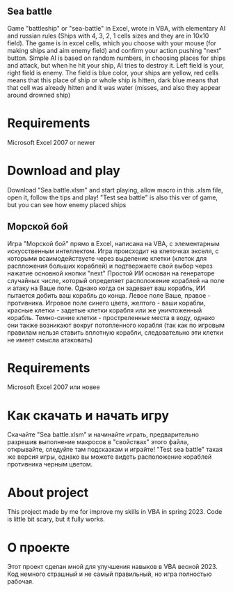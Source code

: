 ## Sea battle
Game "battleship" or "sea-battle" in Excel, wrote in VBA, with elementary AI and russian rules (Ships with 4, 3, 2, 1 cells sizes and they are in 10x10 field).
The game is in excel cells, which you choose with your mouse (for making ships and aim enemy field) and confirm your action pushing "next" button.
Simple AI is based on random numbers, in choosing places for ships and attack, but when he hit your ship, AI tries to destroy it.
Left field is your, right field is enemy.
The field is blue color, your ships are yellow, red cells means that this place of ship or whole ship is hitten, dark blue means that that cell was already hitten and it was water (misses, and also they appear around drowned ship)
# Requirements
Microsoft Excel 2007 or newer
# Download and play
Download "Sea battle.xlsm" and start playing, allow macro in this .xlsm file, open it, follow the tips and play!
"Test sea battle" is also this ver of game, but you can see how enemy placed ships

## Морской бой
Игра "Морской бой" прямо в Excel, написана на VBA, с элементарным искусственным интеллектом.
Игра происходит на клеточках экселя, с которыми всаимодействуете через выделение клетки (клеток для распложения больших кораблей) и подтвержаете свой выбор через нажатие основной кнопки "next"
Простой ИИ основан на генераторе случайных числе, который определяет расположение кораблей на поле и атаку на Ваше поле. Однако когда он задевает ваш корабль, ИИ пытается добить ваш корабль до конца.
Левое поле Ваше, правое - противника.
Игровое поле синего цвета, желтого - ваши корабли, красные клетки - задетые клетки корабля или же уничтоженный корабль. Темно-синие клетки - простреленные места в воду, однако они также возникают вокруг потопленного корабля (так как по игровым правилам нельзя ставить вплотную корабли, следовательно эти клетки не имеет смысла атаковать)
# Requirements
Microsoft Excel 2007 или новее
# Как скачать и начать игру
Скачайте "Sea battle.xlsm" и начинайте играть, предварительно разрешив выполнение макросов в "свойствах" этого файла, открывайте, следуйте там подсказкам и играйте!
"Test sea battle" такая же версия игры, однако вы можете видеть расположение кораблей противника черным цветом.

# About project
This project made by me for improve my skills in VBA in spring 2023. Code is little bit scary, but it fully works.
# О проекте
Этот проект сделан мной для улучшения навыков в VBA весной 2023. Код немного страшный и не самый правильный, но игра полностью рабочая.
